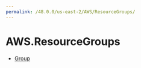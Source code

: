 ```yaml
---
permalink: /48.0.0/us-east-2/AWS/ResourceGroups/
---
```


# AWS.ResourceGroups



* [Group](Group.md)